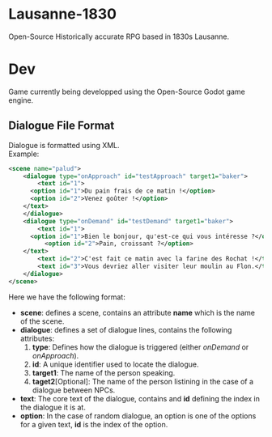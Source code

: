 # Lausanne-1830
Open-Source Historically accurate RPG based in 1830s Lausanne.  

# Dev  
Game currently being developped using the Open-Source Godot game engine.  
## Dialogue File Format  
Dialogue is formatted using XML.  
Example:  
```xml
<scene name="palud">
	<dialogue type="onApproach" id="testApproach" target1="baker">
		<text id="1">
      <option id="1">Du pain frais de ce matin !</option>
      <option id="2">Venez goûter !</option>
    </text>
	</dialogue>
	<dialogue type="onDemand" id="testDemand" target1="baker">
		<text id="1">
      <option id="1">Bien le bonjour, qu'est-ce qui vous intéresse ?</option>
		  <option id="2">Pain, croissant ?</option>
    </text>
		<text id="2">C'est fait ce matin avec la farine des Rochat !</text>
		<text id="3">Vous devriez aller visiter leur moulin au Flon.</text>
	</dialogue>
</scene>
```  
Here we have the following format:  
- __scene__: defines a scene, contains an attribute __name__ which is the name of the scene.  
- __dialogue__: defines a set of dialogue lines, contains the following attributes:  
    1. __type__: Defines how the dialogue is triggered (either _onDemand_ or _onApproach_).  
    2. __id__: A unique identifier used to locate the dialogue.  
    3. __target1__: The name of the person speaking.  
    4. __taget2__[Optional]: The name of the person listining in the case of a dialogue between NPCs.  
- __text__: The core text of the dialogue, contains and __id__ defining the index in the dialogue it is at.  
- __option__: In the case of random dialogue, an option is one of the options for a given text, __id__ is the index of the option.  
  


